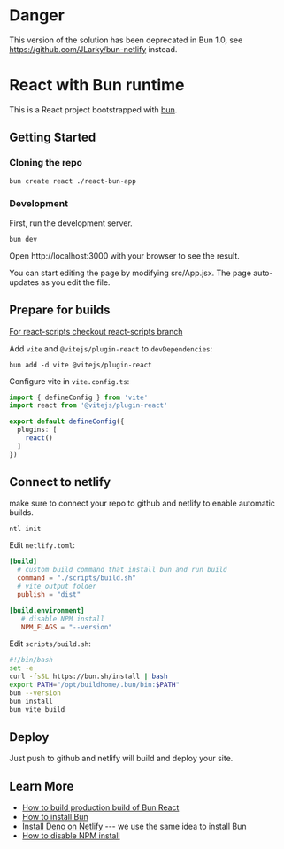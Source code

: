 # Danger

This version of the solution has been deprecated in Bun 1.0, see https://github.com/JLarky/bun-netlify instead.

# React with Bun runtime

This is a React project bootstrapped with [bun](https://bun.sh/).

## Getting Started

### Cloning the repo

```sh
bun create react ./react-bun-app
```

### Development

First, run the development server.

```
bun dev
```

Open http://localhost:3000 with your browser to see the result.

You can start editing the page by modifying src/App.jsx. The page auto-updates as you edit the file.

## Prepare for builds

[For react-scripts checkout react-scripts branch](https://github.com/JLarky/bun-netlify/tree/react-scripts)

Add `vite` and `@vitejs/plugin-react` to `devDependencies`:

```
bun add -d vite @vitejs/plugin-react
```

Configure vite in `vite.config.ts`:

```ts
import { defineConfig } from 'vite'
import react from '@vitejs/plugin-react'

export default defineConfig({
  plugins: [
    react()
  ]
})
```

## Connect to netlify

make sure to connect your repo to github and netlify to enable automatic builds.

```
ntl init
```

Edit `netlify.toml`:

```toml
[build]
  # custom build command that install bun and run build
  command = "./scripts/build.sh"
  # vite output folder
  publish = "dist"

[build.environment]
   # disable NPM install
   NPM_FLAGS = "--version"
```

Edit `scripts/build.sh`:

```sh
#!/bin/bash
set -e
curl -fsSL https://bun.sh/install | bash
export PATH="/opt/buildhome/.bun/bin:$PATH"
bun --version
bun install
bun vite build
```

## Deploy

Just push to github and netlify will build and deploy your site.

## Learn More

- [How to build production build of Bun React](https://dev.to/ashirbadgudu/create-a-react-app-with-bun-125o)
- [How to install Bun](https://bun.sh/)
- [Install Deno on Netlify](https://dbushell.com/2021/07/22/netlify-deno-builds/) --- we use the same idea to install Bun
- [How to disable NPM install](https://answers.netlify.com/t/prevent-npm-from-running-on-deploy/66882/3)
